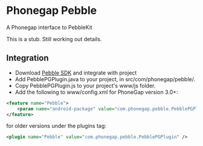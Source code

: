 # Phonegap Pebble

A Phonegap interface to PebbleKit

This is a stub. Still working out details.

## Integration

*  Download [Pebble SDK](https://developer.getpebble.com/2/getting-started/) and integrate with project
*  Add PebblePGPlugin.java to your project, in src/com/phonegap/pebble/.
*  Copy PebblePGPlugin.js to your project's www/js folder.
*  Add the following to www/config.xml for PhoneGap version 3.0+:

```xml
<feature name="Pebble">
	<param name="android-package" value="com.phonegap.pebble.PebblePGPlugin" />
</feature>
```

for older versions under the plugins tag:

```xml
<plugin name="Pebble" value="com.phonegap.pebble.PebblePGPlugin" />
```